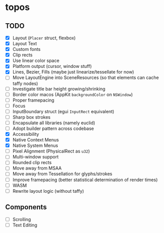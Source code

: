 # topos

## TODO

 - [x] Layout (`Placer` struct, flexbox)
 - [x] Layout Text
 - [x] Custom fonts
 - [x] Clip rects
 - [x] Use linear color space
 - [x] Platform output (cursor, window stuff)
 - [x] Lines, Bezier, Fills (maybe just linearize/tessellate for now)
 - [ ] Move LayoutEngine into SceneResources (so that elements can cache taffy nodes)
 - [ ] Investigate title bar height growing/shrinking
 - [ ] Border color macos (AppKit `backgroundColor` on `NSWindow`)
 - [ ] Proper framepacing
 - [ ] Focus
 - [ ] InputBoundary struct (egui `InputRect` equivalent)
 - [ ] Sharp box strokes
 - [ ] Encapsulate all libraries (namely euclid)
 - [ ] Adopt builder pattern across codebase
 - [x] Accessibility
 - [x] Native Context Menus
 - [x] Native System Menus
 - [ ] Pixel Alignment (PhysicalRect as `u32`)
 - [ ] Multi-window support
 - [ ] Rounded clip rects
 - [ ] Move away from MSAA
 - [ ] Move away from Tessellation for glyphs/strokes
 - [ ] Improve framepacing (better statistical determination of render times)
 - [ ] WASM
 - [ ] Rewrite layout logic (without taffy)

## Components
 - [ ] Scrolling
 - [ ] Text Editing
